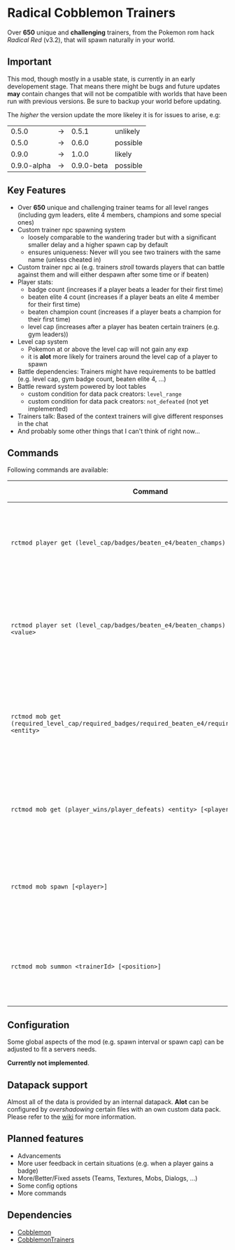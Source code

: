 # Radical Cobblemon Trainers

Over **650** unique and **challenging** trainers, from the Pokemon rom hack *Radical Red* (v3.2), that will spawn naturally in your world.

## Important

This mod, though mostly in a usable state, is currently in an early developement stage. That means there might be bugs and future updates **may** contain changes that will not be compatible with worlds that have been run with previous versions. Be sure to backup your world before updating.

The *higher* the version update the more likeley it is for issues to arise, e.g:

|             |     |            |          |
| ----------- | --- | ---------- | -------- |
| 0.5.0       | ->  | 0.5.1      | unlikely |
| 0.5.0       | ->  | 0.6.0      | possible |
| 0.9.0       | ->  | 1.0.0      | likely   |
| 0.9.0-alpha | ->  | 0.9.0-beta | possible |

## Key Features

- Over **650** unique and challenging trainer teams for all level ranges (including gym leaders, elite 4 members, champions and some special ones)
- Custom trainer npc spawning system
  - loosely comparable to the wandering trader but with a significant smaller delay and a higher spawn cap by default
  - ensures uniqueness: Never will you see two trainers with the same name (unless cheated in)
- Custom trainer npc ai (e.g. trainers *stroll* towards players that can battle against them and will either despawn after some time or if beaten)
- Player stats:
  - badge count (increases if a player beats a leader for their first time)
  - beaten elite 4 count (increases if a player beats an elite 4 member for their first time)
  - beaten champion count (increases if a player beats a champion for their first time)
  - level cap (increases after a player has beaten certain trainers (e.g. gym leaders))
- Level cap system
  - Pokemon at or above the level cap will not gain any exp
  - it is **alot** more likely for trainers around the level cap of a player to spawn
- Battle dependencies: Trainers might have requirements to be battled (e.g. level cap, gym badge count, beaten elite 4, ...)
- Battle reward system powered by loot tables
  - custom condition for data pack creators: `level_range`
  - custom condition for data pack creators: `not_defeated` (not yet implemented)
- Trainers talk: Based of the context trainers will give different responses in the chat
- And probably some other things that I can't think of right now...

## Commands

Following commands are available:

| Command                                                                                                  | Description                                                                                                               | Op Level |
| -------------------------------------------------------------------------------------------------------- | ------------------------------------------------------------------------------------------------------------------------- | -------- |
| `rctmod player get (level_cap/badges/beaten_e4/beaten_champs) [<player>]`                                | Retrieves either the level cap or the amount of badges, beaten elite 4 or champions from the given player.                | `1`      |
| `rctmod player set (level_cap/badges/beaten_e4/beaten_champs) [<player>] <value>`                        | Sets either the level cap or the amount of badges, beaten elite 4 or champions from the given player to the given value.  | `2`      |
| `rctmod mob get (required_level_cap/required_badges/required_beaten_e4/required_beaten_champs) <entity>` | Retrieves either the required level cap or the amount of required badges, beaten elite 4 or champions from the given mob. | `1`      |
| `rctmod mob get (player_wins/player_defeats) <entity> [<player>]`                                        | Retrieves the amount of wins or defeats the given player has against the given mob.                                       | `1`      |
| `rctmod mob spawn [<player>]`                                                                            | Attempts to spawn a trainer mob in the vicinity of the given player (uses natural spawning mechanisms).                   | `2`      |
| `rctmod mob summon <trainerId> [<position>]`                                                             | Summns a trainer mob at the given postion. (**not implemented**: use `/summon` + `/data modify ... TrainerId` instead)        | `2`      |

## Configuration

Some global aspects of the mod (e.g. spawn interval or spawn cap) can be adjusted to fit a servers needs.

**Currently not implemented**.

## Datapack support

Almost all of the data is provided by an internal datapack. **Alot** can be configured by *overshadowing* certain files with an own custom data pack. Please refer to the [wiki](todo.com) for more information.

## Planned features

- Advancements
- More user feedback in certain situations (e.g. when a player gains a badge)
- More/Better/Fixed assets (Teams, Textures, Mobs, Dialogs, ...)
- Some config options
- More commands

## Dependencies

- [Cobblemon](todo.com)
- [CobblemonTrainers](todo.com)
